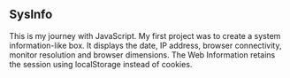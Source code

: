 ## SysInfo

This is my journey with JavaScript. My first project was to create a system information-like box. It displays the date, IP address, browser connectivity, monitor resolution and browser dimensions. The Web Information retains the session using localStorage instead of cookies. 
